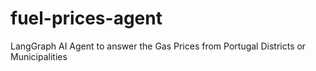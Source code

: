 # fuel-prices-agent
LangGraph AI Agent to answer the Gas Prices from Portugal Districts or Municipalities

